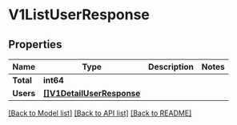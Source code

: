 # V1ListUserResponse

## Properties

Name | Type | Description | Notes
------------ | ------------- | ------------- | -------------
**Total** | **int64** |  | 
**Users** | [**[]V1DetailUserResponse**](V1DetailUserResponse.md) |  | 

[[Back to Model list]](../README.md#documentation-for-models) [[Back to API list]](../README.md#documentation-for-api-endpoints) [[Back to README]](../README.md)


